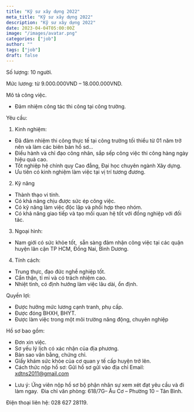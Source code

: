 ```yaml
---
title: "Kỹ sư xây dựng 2022"
meta_title: "Kỹ sư xây dựng 2022"
description: "Kỹ sư xây dựng 2022"
date: 2023-04-04T05:00:00Z
image: "/images/avatar.png"
categories: ["job"]
author: ""
tags: ["job"]
draft: false
---
```


Số lượng: 10 người.

Mức lương: từ 9.000.000VND – 18.000.000VND.

Mô tả công việc.

- Đảm nhiệm công tác thi công tại công trường.

Yêu cầu:

1. Kinh nghiệm:
- Đã đảm nhiệm thi công thực tế tại công trường tối thiểu từ 01 năm trở nên và làm các biên bản hồ sơ...
- Điều hành và chỉ đạo công nhân, sắp sếp công việc thi công hàng ngày hiệu quả cao.
- Tốt nghiệp hệ chính quy Cao đẳng, Đại học chuyên ngành Xây dựng.
- Ưu tiên có kinh nghiệm làm việc tại vị trí tương đương. 

2. Kỹ năng
- Thành thạo vi tính.
- Có khả năng chịu được sức ép công việc.
- Có kỹ năng làm việc độc lập và phối hợp theo nhóm.
- Có khả năng giao tiếp và tạo mối quan hệ tốt với đồng nghiệp với đối tác. 

3. Ngoại hình:
- Nam giới có sức khỏe tốt,  sẵn sàng đảm nhận công việc tại các quận huyện lân cận TP HCM, Đồng Nai, Bình Dương.

4. Tính cách:
- Trung thực, đạo đức nghề nghiệp tốt.
- Cẩn thận, tỉ mỉ và có trách nhiệm cao.
- Nhiệt tình, có định hướng làm việc lâu dài, ổn định.

Quyền lợi:

- Được hưởng mức lương cạnh tranh, phụ cấp.
- Được đóng BHXH, BHYT.
- Được làm việc trong một môi trường năng động, chuyên nghiệp

Hồ sơ bao gồm:

+ Đơn xin việc.
+ Sơ yếu lý lịch có xác nhận của địa phương.
+ Bản sao văn bằng, chứng chỉ.
+ Giấy khám sức khỏe của cơ quan y tế cấp huyện trở lên.
+ Cách thức nộp hồ sơ:
Gửi hồ sơ gửi vào địa chỉ Email: xdtns2011@gmail.com

* Lưu ý: Ứng viên nộp hồ sơ bộ phận nhân sự xem xét đạt yêu cầu và đi làm ngay. 
Đia chỉ văn phòng: 618/7G– Âu Cơ – Phường 10 – Tân Bình.  

Điện thoại liên hệ: 028 627 28119.
